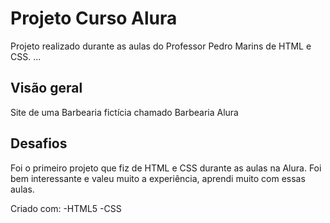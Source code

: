 # Projeto Curso Alura
Projeto realizado durante as aulas do Professor Pedro Marins de HTML e CSS.
...

## Visão geral
Site de uma Barbearia fictícia chamado Barbearia Alura

## Desafios
Foi o primeiro projeto que fiz de HTML e CSS durante as aulas na Alura. Foi bem interessante e valeu muito a experiência, aprendi muito com essas aulas.

Criado com:
-HTML5
-CSS
